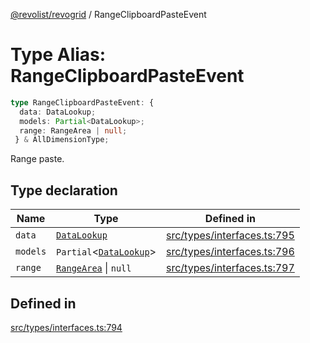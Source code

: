 [@revolist/revogrid](README.md) / RangeClipboardPasteEvent

# Type Alias: RangeClipboardPasteEvent

```ts
type RangeClipboardPasteEvent: {
  data: DataLookup;
  models: Partial<DataLookup>;
  range: RangeArea | null;
 } & AllDimensionType;
```

Range paste.

## Type declaration

| Name | Type | Defined in |
| ------ | ------ | ------ |
| `data` | [`DataLookup`](TypeAlias.DataLookup.md) | [src/types/interfaces.ts:795](https://github.com/revolist/revogrid/blob/7441a116e7c14801fe05f009e2206ea7b70630f5/src/types/interfaces.ts#L795) |
| `models` | `Partial`\<[`DataLookup`](TypeAlias.DataLookup.md)\> | [src/types/interfaces.ts:796](https://github.com/revolist/revogrid/blob/7441a116e7c14801fe05f009e2206ea7b70630f5/src/types/interfaces.ts#L796) |
| `range` | [`RangeArea`](TypeAlias.RangeArea.md) \| `null` | [src/types/interfaces.ts:797](https://github.com/revolist/revogrid/blob/7441a116e7c14801fe05f009e2206ea7b70630f5/src/types/interfaces.ts#L797) |

## Defined in

[src/types/interfaces.ts:794](https://github.com/revolist/revogrid/blob/7441a116e7c14801fe05f009e2206ea7b70630f5/src/types/interfaces.ts#L794)
